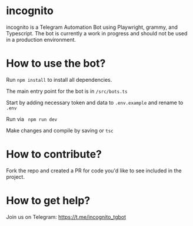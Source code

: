 # incognito

incognito is a Telegram Automation Bot using Playwright, grammy, and Typescript. The bot is currently a work in progress and should not be used in a production environment.

# How to use the bot?

Run ```npm install``` to install all dependencies.

The main entry point for the bot is in ```/src/bots.ts```

Start by adding necessary token and data to ```.env.example``` and rename to ```.env```

Run via ``` npm run dev```

Make changes and compile by saving or ```tsc```

# How to contribute?

Fork the repo and created a PR for code you'd like to see included in the project.

# How to get help?

Join us on Telegram: https://t.me/incognito_tgbot
